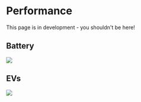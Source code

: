 # Performance

This page is in development - you shouldn't be here!

## Battery

![](../static/battery-performance.png)

## EVs

![](../static/evs-performance.png)
